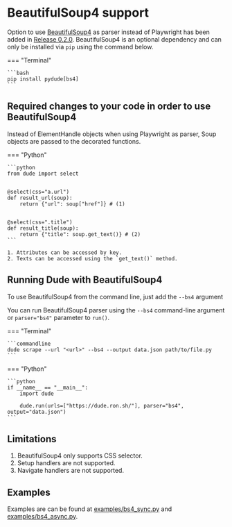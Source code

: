 # BeautifulSoup4 support

Option to use [BeautifulSoup4](https://www.crummy.com/software/BeautifulSoup/bs4/doc/) as parser instead of Playwright has been added in [Release 0.2.0](https://github.com/roniemartinez/dude/releases/tag/0.2.0).
BeautifulSoup4 is an optional dependency and can only be installed via `pip` using the command below.

=== "Terminal"

    ```bash
    pip install pydude[bs4]
    ```

## Required changes to your code in order to use BeautifulSoup4

Instead of ElementHandle objects when using Playwright as parser, Soup objects are passed to the decorated functions.


=== "Python"

    ```python
    from dude import select
    
    
    @select(css="a.url")
    def result_url(soup):
        return {"url": soup["href"]} # (1)
    
    
    @select(css=".title")
    def result_title(soup):
        return {"title": soup.get_text()} # (2)
    ```
    
    1. Attributes can be accessed by key.
    2. Texts can be accessed using the `get_text()` method.


## Running Dude with BeautifulSoup4 

To use BeautifulSoup4 from the command line, just add the `--bs4` argument

You can run BeautifulSoup4 parser using the `--bs4` command-line argument or `parser="bs4"` parameter to `run()`.


=== "Terminal"

    ```commandline
    dude scrape --url "<url>" --bs4 --output data.json path/to/file.py
    ```

=== "Python"

    ```python
    if __name__ == "__main__":
        import dude

        dude.run(urls=["https://dude.ron.sh/"], parser="bs4", output="data.json")
    ```

## Limitations

1. BeautifulSoup4 only supports CSS selector.
2. Setup handlers are not supported.
3. Navigate handlers are not supported.


## Examples

Examples are can be found at [examples/bs4_sync.py](https://github.com/roniemartinez/dude/tree/master/examples/bs4_sync.py) and [examples/bs4_async.py](https://github.com/roniemartinez/dude/tree/master/examples/bs4_async.py).
